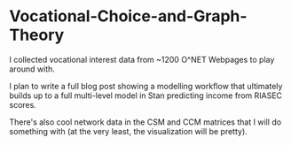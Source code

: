 # Vocational-Choice-and-Graph-Theory

I collected vocational interest data from ~1200 O^NET Webpages to play around with. 

I plan to write a full blog post showing a modelling workflow that ultimately builds up to a full multi-level model in Stan predicting income from RIASEC scores. 

There's also cool network data in the CSM and CCM matrices that I will do something with (at the very least, the visualization will be pretty).
